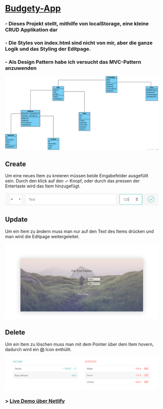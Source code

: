 # [Budgety-App](https://eloquent-thompson-0c3a05.netlify.com/)
### - Dieses Projekt stellt, mithilfe von localStorage, eine kleine CRUD Applikation dar
### - Die Styles von index.html sind nicht von mir, aber die ganze Logik und das Styling der Editpage.
### - Als Design Pattern habe ich versucht das MVC-Pattern anzuwenden
![add Item](/mdImages/budgetyDiagramm.png)
## Create
Um eine neues Item zu kreieren müssen beide Eingabefelder ausgefüllt sein.
Durch den klick auf den &check; Knopf, oder durch das pressen der Entertaste wird das Item hinzugefügt.

![add Item](/mdImages/budgetyAdd.png)


## Update
Um ein Item zu ändern muss man nur auf den Text des Items drücken und man wird die Editpage weitergeleitet.

![add Item](/mdImages/budgetyEdit.png)

## Delete
Um ein Item zu löschen muss man mit dem Pointer über dem Item hovern, dadurch wird ein &bigotimes; Icon enthüllt.

![add Item](/mdImages/budgetyDelete.png)

### > [Live Demo über Netlify](https://eloquent-thompson-0c3a05.netlify.com/)